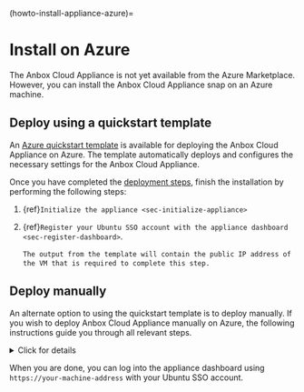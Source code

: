 (howto-install-appliance-azure)=
# Install on Azure

The Anbox Cloud Appliance is not yet available from the Azure Marketplace. However, you can install the Anbox Cloud Appliance snap on an Azure machine.

## Deploy using a quickstart template
<!-- wokeignore:rule=master -->
An [Azure quickstart template](https://github.com/Azure/azure-quickstart-templates/tree/master/quickstarts/canonical/anbox) is available for deploying the Anbox Cloud Appliance on Azure. The template automatically deploys and configures the necessary settings for the Anbox Cloud Appliance.
<!-- wokeignore:rule=master -->
Once you have completed the [deployment steps](https://github.com/Azure/azure-quickstart-templates/tree/master/quickstarts/canonical/anbox#deployment-steps), finish the installation by performing the following steps:

1. {ref}`Initialize the appliance <sec-initialize-appliance>`
1. {ref}`Register your Ubuntu SSO account with the appliance dashboard <sec-register-dashboard>`.

    ```{Tip}
    The output from the template will contain the public IP address of the VM that is required to complete this step.
    ```

## Deploy manually

An alternate option to using the quickstart template is to deploy manually. If you wish to deploy Anbox Cloud Appliance manually on Azure, the following instructions guide you through all relevant steps.

<details>
<summary>Click for details</summary>

The entire deployment process will take 20-30 minutes, depending on the selected hardware and the network conditions.

### Prerequisites

Check the hardware requirements listed in {ref}`sec-minimum-hardware-requirements` for the Anbox Cloud Appliance.

In addition, make sure you have the following prerequisites:

* An Ubuntu SSO account. If you don't have one yet, create it [here](https://login.ubuntu.com).
* Your Ubuntu Pro token for an Ubuntu Pro subscription. If you don't have one yet, [speak to your Canonical representative](https://anbox-cloud.io/contact-us). If you already have a valid Ubuntu Pro token, log in to [Ubuntu Pro](https://ubuntu.com/pro) to retrieve it.

```{caution}
  The *Ubuntu Pro (Infra-only)* token does **NOT** work and will result in a failed deployment. You need an *Ubuntu Pro* subscription.
```
* An Azure account that you use to create the virtual machine.

Once you have the prerequisites, the first step is to create a virtual machine on which you can install the Anbox Cloud Appliance.

### Create a Linux virtual machine

Log on to the [Microsoft Azure Portal](https://portal.azure.com/) and select the **Quickstart Center** service.

![Quickstart Center](/images/appliance-on-azure/azure_quickstart-co.png)

In the Quickstart Center, select **Deploy a virtual machine**. On the resulting screen, select **Create a Linux virtual machine**.

![Deploy a virtual machine](/images/appliance-on-azure/azure_deploy-vm-co.png)

### Configure basic settings

On the **Basics** tab of the virtual machine configuration, specify the required information. Several of the options are specific to how and where you want to deploy your virtual machine. In most cases you can keep the default values, but make sure to set the following configurations:

* Select the latest supported Ubuntu image for the architecture that you want to use. The following instructions and screenshots use the Arm64 architecture.
* Select a size that matches the hardware requirements(see {ref}`sec-minimum-hardware-requirements`). For example, select `Standard_D16ps_v5`, which has 16 vCPUs and 64 GB of RAM.
* Change the user name of the administrator account to `ubuntu`.
* Accept the defaults for the inbound port rules for now; these rules will be configured later in the setup process.

![Basics tab](/images/appliance-on-azure/azure_config-basics-co.png)

Click **Next: Disks** to continue to the next tab.

### Configure disks

Azure separates the main disk for the operating system and any data disks. On the **Disks** tab of the virtual machine configuration, you can configure the OS disk and attach data disks.

For the Anbox Cloud Appliance, you should attach a separate data disk of at least 50 GB. To do so, click **Create and attach a new disk**. You can accept the default settings and change the disk size according to your requirements. For performance reasons, we recommend using 100 GB or more.

![Create and attach a new disk](/images/appliance-on-azure/azure_config-disk.png)

Click **Next: Networking** to continue to the next tab.

### Configure networking

For networking, the Anbox Cloud Appliance requires the following change to the default settings:

1. For the **NIC network security group**, select **Advanced** and create a network security group.
1. Add an inbound security rule that allows access to the following destination port ranges: `80,443,8444,5349,10000-11000,60000-60100`
1. Change the name of the rule and, if relevant for your setup, adapt the priority of the rule.

![Network security group configuration](/images/appliance-on-azure/azure_config-secgroup-co.png)

### Finalize the configuration

Check the configuration settings on the remaining tabs and make sure they are suitable for your deployment. The Anbox Cloud Appliance does not require any changes to the default configuration for these areas.

### Review and create

On the **Review + create** tab, check the final configuration. If everything looks good, click **Create** to launch the virtual machine.

![Review + create](/images/appliance-on-azure/azure_config-review.png)

Azure will prompt you to download your private key before it starts creating the virtual machine. Make sure to save the private key in a secure location and with secure permissions (0600).

![Deployment](/images/appliance-on-azure/azure_progress.png)

When deployment is complete, you can log on to the machine and install the Anbox Cloud Appliance.

For additional information, see the [Microsoft documentation](https://docs.microsoft.com/en-gb/azure/virtual-machines/) about creating virtual machines in Azure.

### Connect to the VM

To install the Anbox Cloud Appliance, you must connect to the virtual machine that you just created, using SSH.

To do so, go to the resource page of your virtual machine and find its public IP address. Then use SSH to log on to the machine, using the user name `ubuntu` and the private key file that you downloaded during the creation of the virtual machine. For example:

    ssh -i Downloads/anbox-cloud-appliance_key.pem ubuntu@192.0.2.15

### Finish the installation

Finally, install the Anbox Cloud Appliance on the virtual machine by following the instructions in {ref}`tut-installing-appliance`. Remember to follow all the steps in order to have a successful installation.

</details>

When you are done, you can log into the appliance dashboard using `https://your-machine-address` with your Ubuntu SSO account.
